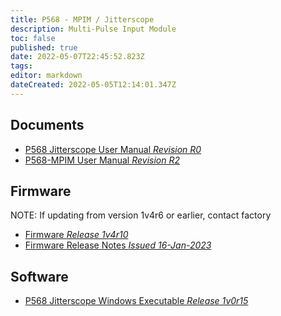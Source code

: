 ```yaml
---
title: P568 - MPIM / Jitterscope
description: Multi-Pulse Input Module
toc: false
published: true
date: 2022-05-07T22:45:52.823Z
tags: 
editor: markdown
dateCreated: 2022-05-05T12:14:01.347Z
---
```


## Documents
- [P568 Jitterscope User Manual *Revision R0*](/mpim/Jitterscope_Operating_Manual-R0(6e1a20ff).pdf)
- [P568-MPIM User Manual *Revision R2*](/mpim/P568_MPIM_User_Manual_Rev_2_(US_Letter)%5be561de98%5d.pdf)

## Firmware
NOTE: If updating from version 1v4r6 or earlier, contact factory
- <a href="/mpim/P568_1v4r10_csum_d3ff5f2b.hex" download>Firmware *Release 1v4r10*</a>
- [Firmware Release Notes *Issued 16-Jan-2023*](/mpim/P568_ChangeLog_2023-01-16.pdf)

## Software
- <a href="/mpim/P568Capture_1_0_15-with_INI_File.zip" download>P568 Jitterscope Windows Executable *Release 1v0r15*</a>
